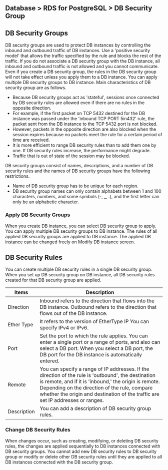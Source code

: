 ## Database > RDS for PostgreSQL > DB Security Group

## DB Security Groups

DB security groups are used to protect DB instances by controlling the inbound and outbound traffic of DB instances. Use a 'positive security model' that allows the traffic specified by the rule and blocks the rest of the traffic. If you do not associate a DB security group with the DB instance, all inbound and outbound traffic is not allowed and you cannot communicate. Even if you create a DB security group, the rules in the DB security group will not take effect unless you apply them to a DB instance. You can apply multiple DB security groups to DB instance. Main characteristics of DB security group are as follows.

* Because DB security groups act as 'stateful', sessions once connected by DB security rules are allowed even if there are no rules in the opposite direction.
* For example, if the first packet on TCP 5432 destined for the DB instance was passed under the 'inbound TCP PORT 5in432' rule, the packet sent from the DB instance to the TCP 5432 port is not blocked.
* However, packets in the opposite direction are also blocked when the session expires because no packets meet the rule for a certain period of time are received.
* It is more efficient to range DB security rules than to add them one by one. If DB security rules increase, the performance might degrade.
* Traffic that is out of state of the session may be blocked.

DB security groups consist of names, descriptions, and a number of DB security rules and the names of DB security groups have the following restrictions.

* Name of DB security group has to be unique for each region.
* DB security group names can only contain alphabets between 1 and 100 characters, numbers, and some symbols (-, \_, .), and the first letter can only be an alphabetic character.

### Apply DB Security Groups

When you create DB instance, you can select DB security group to apply. You can apply multiple DB security groups to DB instance. The rules of all applied DB security groups are applied to DB instance. The applied DB instance can be changed freely on Modify DB instance screen.

## DB Security Rules

You can create multiple DB security rules in a single DB security group. When you set up DB security group on DB instance, all DB security rules created for that DB security group are applied.

| Items         | Description                                                                                                                       |
|------------|--------------------------------------------------------------------------------------------------------------------------|
| Direction         | Inbound refers to the direction that flows into the DB instance. Outbound refers to the direction that flows out of the DB instance.                                                                |
| Ether Type | It refers to the version of EtherType IP You can specify IPv4 or IPv6.                                                                         |
| Port         | Set the port to which the rule applies. You can enter a single port or a range of ports, and also can select a DB port. When you select a DB port, the DB port for the DB instance is automatically entered.                    |
| Remote         | You can specify a range of IP addresses. If the direction of the rule is 'outbound', the destination is remote, and if it is 'inbound,' the origin is remote.<br/>Depending on the direction of the rule, compare whether the origin and destination of the traffic are set IP addresses or ranges. |
| Description         | You can add a description of DB security group rules.                                                                                          |

### Change DB Security Rules

When changes occur, such as creating, modifying, or deleting DB security rules, the changes are applied sequentially to DB instances connected with DB security groups. You cannot add new DB security rules to DB security group or modify or delete other DB security rules until they are applied to all DB instances connected with the DB security group.